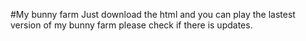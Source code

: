 #My bunny farm
Just download the html and you can play the lastest version of my bunny farm please check if there is updates.
